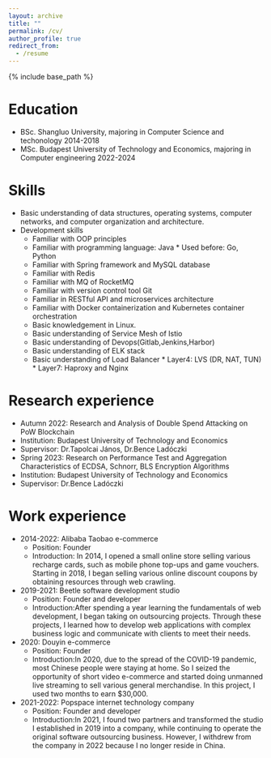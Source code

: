 ```yaml
---
layout: archive
title: ""
permalink: /cv/
author_profile: true
redirect_from:
  - /resume
---
```


{% include base_path %}

Education
======
* BSc. Shangluo University, majoring in Computer Science and techonology 2014-2018
* MSc. Budapest University of Technology and Economics, majoring in Computer engineering 2022-2024

Skills
======
* Basic understanding of data structures, operating systems, computer networks, and computer organization and architecture.
* Development skills
  * Familiar with OOP principles
  * Familiar with programming language: Java
		 * Used before: Go, Python
  * Familiar with Spring framework and MySQL database
  * Familiar with Redis
  * Familiar with MQ of RocketMQ
  * Familiar with version control tool Git
  * Familiar in RESTful API and microservices architecture
  * Familiar with Docker containerization and Kubernetes container orchestration
  * Basic knowledgement in Linux. 
  * Basic understanding of Service Mesh of Istio
  * Basic understanding of Devops(Gitlab,Jenkins,Harbor)
  * Basic understanding of ELK stack
  * Basic understanding of Load Balancer
  		* Layer4: LVS (DR, NAT, TUN)
  		* Layer7: Haproxy and Nginx
  
Research experience
======
* Autumn 2022: Research and Analysis of Double Spend Attacking on PoW Blockchain
 * Institution: Budapest University of Technology and Economics
 * Supervisor: Dr.Tapolcai János, Dr.Bence Ladóczki 
* Spring 2023: Research on Performance Test and Aggregation Characteristics of ECDSA, Schnorr, BLS Encryption Algorithms
 * Institution: Budapest University of Technology and Economics	
 * Supervisor: Dr.Bence Ladóczki 
 
Work experience
======
* 2014-2022: Alibaba Taobao e-commerce
  * Position: Founder
  * Introduction: In 2014, I opened a small online store selling various recharge cards, such as mobile phone top-ups and game vouchers. Starting in 2018, I began selling various online discount coupons by obtaining resources through web crawling.
* 2019-2021: Beetle software development studio
  * Position: Founder and developer
  * Introduction:After spending a year learning the fundamentals of web development, I began taking on outsourcing projects. Through these projects, I learned how to develop web applications with complex business logic and communicate with clients to meet their needs.
* 2020: Douyin e-commerce
  * Position: Founder
  * Introduction:In 2020, due to the spread of the COVID-19 pandemic, most Chinese people were staying at home. So I seized the opportunity of short video e-commerce and started doing unmanned live streaming to sell various general merchandise. In this project, I used two months to earn $30,000.
* 2021-2022: Popspace internet technology company
  * Position: Founder and developer
  * Introduction:In 2021, I found two partners and transformed the studio I established in 2019 into a company, while continuing to operate the original software outsourcing business. However, I withdrew from the company in 2022 because I no longer reside in China.
  


